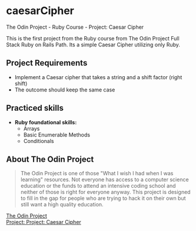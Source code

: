 # caesarCipher
The Odin Project - Ruby Course - Project: Caesar Cipher 

This is the first project from the Ruby course from The Odin Project Full Stack Ruby on Rails Path. Its a simple Caesar Cipher utilizing only Ruby.

## Project Requirements

- Implement a Caesar cipher that takes a string and a shift factor (right shift)
- The outcome should keep the same case

## Practiced skills

* **Ruby foundational skills:**
    - Arrays
    - Basic Enumerable Methods
    - Conditionals
    

## About The Odin Project

> The Odin Project is one of those "What I wish I had when I was learning" resources. Not everyone has access to a computer science education or the funds to attend an intensive coding school and neither of those is right for everyone anyway. This project is designed to fill in the gap for people who are trying to hack it on their own but still want a high quality education.

[The Odin Project](https://www.theodinproject.com/)  
[Project: Project: Caesar Cipher ](https://www.theodinproject.com/lessons/ruby-caesar-cipher)
